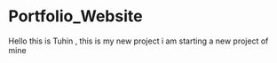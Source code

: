 # Portfolio_Website
Hello this is Tuhin , this is my new project i am starting a new project of mine

